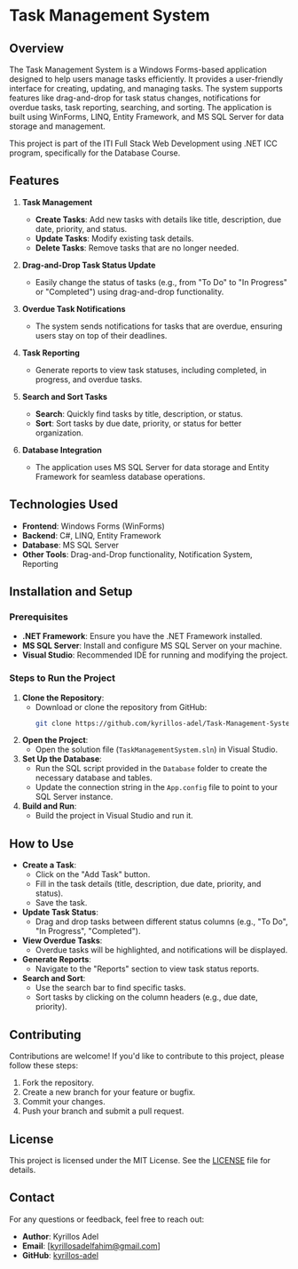# Task Management System

## Overview
The Task Management System is a Windows Forms-based application designed to help users manage tasks efficiently. It provides a user-friendly interface for creating, updating, and managing tasks. The system supports features like drag-and-drop for task status changes, notifications for overdue tasks, task reporting, searching, and sorting. The application is built using WinForms, LINQ, Entity Framework, and MS SQL Server for data storage and management.

This project is part of the ITI Full Stack Web Development using .NET ICC program, specifically for the Database Course.

## Features
1. **Task Management**
   - **Create Tasks**: Add new tasks with details like title, description, due date, priority, and status.
   - **Update Tasks**: Modify existing task details.
   - **Delete Tasks**: Remove tasks that are no longer needed.

2. **Drag-and-Drop Task Status Update**
   - Easily change the status of tasks (e.g., from "To Do" to "In Progress" or "Completed") using drag-and-drop functionality.

3. **Overdue Task Notifications**
   - The system sends notifications for tasks that are overdue, ensuring users stay on top of their deadlines.

4. **Task Reporting**
   - Generate reports to view task statuses, including completed, in progress, and overdue tasks.

5. **Search and Sort Tasks**
   - **Search**: Quickly find tasks by title, description, or status.
   - **Sort**: Sort tasks by due date, priority, or status for better organization.

6. **Database Integration**
   - The application uses MS SQL Server for data storage and Entity Framework for seamless database operations.

## Technologies Used
- **Frontend**: Windows Forms (WinForms)
- **Backend**: C#, LINQ, Entity Framework
- **Database**: MS SQL Server
- **Other Tools**: Drag-and-Drop functionality, Notification System, Reporting

## Installation and Setup

### Prerequisites
- **.NET Framework**: Ensure you have the .NET Framework installed.
- **MS SQL Server**: Install and configure MS SQL Server on your machine.
- **Visual Studio**: Recommended IDE for running and modifying the project.

### Steps to Run the Project
1. **Clone the Repository**:
   - Download or clone the repository from GitHub:
      ```sh
      git clone https://github.com/kyrillos-adel/Task-Management-System.git
      ```
2. **Open the Project**:
   - Open the solution file (`TaskManagementSystem.sln`) in Visual Studio.
3. **Set Up the Database**:
   - Run the SQL script provided in the `Database` folder to create the necessary database and tables.
   - Update the connection string in the `App.config` file to point to your SQL Server instance.
4. **Build and Run**:
   - Build the project in Visual Studio and run it.

## How to Use
- **Create a Task**:
  - Click on the "Add Task" button.
  - Fill in the task details (title, description, due date, priority, and status).
  - Save the task.
- **Update Task Status**:
  - Drag and drop tasks between different status columns (e.g., "To Do", "In Progress", "Completed").
- **View Overdue Tasks**:
  - Overdue tasks will be highlighted, and notifications will be displayed.
- **Generate Reports**:
  - Navigate to the "Reports" section to view task status reports.
- **Search and Sort**:
  - Use the search bar to find specific tasks.
  - Sort tasks by clicking on the column headers (e.g., due date, priority).

## Contributing
Contributions are welcome! If you'd like to contribute to this project, please follow these steps:
1. Fork the repository.
2. Create a new branch for your feature or bugfix.
3. Commit your changes.
4. Push your branch and submit a pull request.

## License
This project is licensed under the MIT License. See the [LICENSE](LICENSE) file for details.

## Contact
For any questions or feedback, feel free to reach out:
- **Author**: Kyrillos Adel
- **Email**: [kyrillosadelfahim@gmail.com]
- **GitHub**: [kyrillos-adel](https://github.com/kyrillos-adel)
